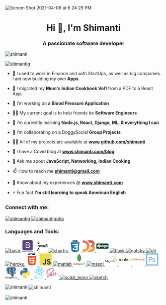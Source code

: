 <img width="32" alt="Screen Shot 2021-04-06 at 6 24 29 PM" src="https://user-images.githubusercontent.com/676501/113797061-6597a600-9705-11eb-9435-75907ce1ea1c.png">
<h1 align="center">Hi 👋, I'm Shimanti</h1>
<h3 align="center">A passionate software developer </h3>

<p align="left"> <img src="https://komarev.com/ghpvc/?username=shimanti&label=Profile%20views&color=0e75b6&style=flat" alt="shimanti" /> </p>

<p align="left"> <a href="https://twitter.com/shimantig" target="blank"><img src="https://img.shields.io/twitter/follow/shimantig?logo=twitter&style=for-the-badge" alt="shimantig" /></a> </p>

- 🌱 I used to work in Finance and with StartUps, as well as big companies. I am now building my own **Apps**.

- 🤝 I migrated my **Mom's Indian Cookbook Vol1** from a PDF to a React App.

- 🔭 I’m working on **a Blood Pressure Application**

- 👨‍💻 My current goal is to help friends be **Software Engineers**

- 🌱 I’m currently learning **Node.js, React, Django, ML, & everything I can**

- 👯 I’m collaborating on a DoggySocial **Group Projects**



- 👨‍💻 All of my projects are available at **www.github.com/shimanti**

- 📝 I have a Covid blog at **www.shimanti.com/blog**

- 💬 Ask me about **JavaScript, Networking, Indian Cooking**

- 📫 How to reach me **shimanti@gmail.com**

- 📄 Know about my experiences @ **www.shimanti.com**

- ⚡ Fun fact **I'm still learning to speak American English**

<h3 align="left">Connect with me:</h3>
<p align="left">
<a href="https://twitter.com/shimantig" target="blank"><img align="center" src="https://cdn.jsdelivr.net/npm/simple-icons@3.0.1/icons/twitter.svg" alt="shimantig" height="30" width="40" /></a>
<a href="https://linkedin.com/in/shimantiguha" target="blank"><img align="center" src="https://cdn.jsdelivr.net/npm/simple-icons@3.0.1/icons/linkedin.svg" alt="shimantiguha" height="30" width="40" /></a>


<h3 align="left">Languages and Tools:</h3>
<p align="left"> <a href="https://www.gnu.org/software/bash/" target="_blank"> <img src="https://www.vectorlogo.zone/logos/gnu_bash/gnu_bash-icon.svg" alt="bash" width="40" height="40"/> </a> <a href="https://getbootstrap.com" target="_blank"> <img src="https://raw.githubusercontent.com/devicons/devicon/master/icons/bootstrap/bootstrap-plain-wordmark.svg" alt="bootstrap" width="40" height="40"/> </a> <a href="https://canvasjs.com" target="_blank"> <img src="https://raw.githubusercontent.com/Hardik0307/Hardik0307/master/assets/canvasjs-charts.svg" alt="canvasjs" width="40" height="40"/> </a> <a href="https://www.chartjs.org" target="_blank"> <img src="https://www.chartjs.org/media/logo-title.svg" alt="chartjs" width="40" height="40"/> </a> <a href="https://www.w3schools.com/css/" target="_blank"> <img src="https://raw.githubusercontent.com/devicons/devicon/master/icons/css3/css3-original-wordmark.svg" alt="css3" width="40" height="40"/> </a> <a href="https://d3js.org/" target="_blank"> <img src="https://raw.githubusercontent.com/devicons/devicon/master/icons/d3js/d3js-original.svg" alt="d3js" width="40" height="40"/> </a> <a href="https://www.djangoproject.com/" target="_blank"> <img src="https://raw.githubusercontent.com/devicons/devicon/master/icons/django/django-original.svg" alt="django" width="40" height="40"/> </a> <a href="https://flask.palletsprojects.com/" target="_blank"> <img src="https://www.vectorlogo.zone/logos/pocoo_flask/pocoo_flask-icon.svg" alt="flask" width="40" height="40"/> </a> <a href="https://www.gatsbyjs.com/" target="_blank"> <img src="https://www.vectorlogo.zone/logos/gatsbyjs/gatsbyjs-icon.svg" alt="gatsby" width="40" height="40"/> </a> <a href="https://git-scm.com/" target="_blank"> <img src="https://www.vectorlogo.zone/logos/git-scm/git-scm-icon.svg" alt="git" width="40" height="40"/> </a> <a href="https://heroku.com" target="_blank"> <img src="https://www.vectorlogo.zone/logos/heroku/heroku-icon.svg" alt="heroku" width="40" height="40"/> </a> <a href="https://www.w3.org/html/" target="_blank"> <img src="https://raw.githubusercontent.com/devicons/devicon/master/icons/html5/html5-original-wordmark.svg" alt="html5" width="40" height="40"/> </a> <a href="https://developer.mozilla.org/en-US/docs/Web/JavaScript" target="_blank"> <img src="https://raw.githubusercontent.com/devicons/devicon/master/icons/javascript/javascript-original.svg" alt="javascript" width="40" height="40"/> </a> <a href="https://www.mathworks.com/" target="_blank"> <img src="https://raw.githubusercontent.com/simple-icons/simple-icons/master/icons/mathworks.svg" alt="matlab" width="40" height="40"/> </a> <a href="https://www.mongodb.com/" target="_blank"> <img src="https://raw.githubusercontent.com/devicons/devicon/master/icons/mongodb/mongodb-original-wordmark.svg" alt="mongodb" width="40" height="40"/> </a> <a href="https://www.microsoft.com/en-us/sql-server" target="_blank"> <img src="https://cdn.worldvectorlogo.com/logos/microsoft-sql-server.svg" alt="mssql" width="40" height="40"/> </a> <a href="https://www.mysql.com/" target="_blank"> <img src="https://raw.githubusercontent.com/devicons/devicon/master/icons/mysql/mysql-original-wordmark.svg" alt="mysql" width="40" height="40"/> </a> <a href="https://nodejs.org" target="_blank"> <img src="https://raw.githubusercontent.com/devicons/devicon/master/icons/nodejs/nodejs-original-wordmark.svg" alt="nodejs" width="40" height="40"/> </a> <a href="https://www.oracle.com/" target="_blank"> <img src="https://raw.githubusercontent.com/devicons/devicon/master/icons/oracle/oracle-original.svg" alt="oracle" width="40" height="40"/> </a> <a href="https://www.photoshop.com/en" target="_blank"> <img src="https://raw.githubusercontent.com/devicons/devicon/master/icons/photoshop/photoshop-line.svg" alt="photoshop" width="40" height="40"/> </a> <a href="https://www.postgresql.org" target="_blank"> <img src="https://raw.githubusercontent.com/devicons/devicon/master/icons/postgresql/postgresql-original-wordmark.svg" alt="postgresql" width="40" height="40"/> </a> <a href="https://www.python.org" target="_blank"> <img src="https://raw.githubusercontent.com/devicons/devicon/master/icons/python/python-original.svg" alt="python" width="40" height="40"/> </a> <a href="https://reactjs.org/" target="_blank"> <img src="https://raw.githubusercontent.com/devicons/devicon/master/icons/react/react-original-wordmark.svg" alt="react" width="40" height="40"/> </a> <a href="https://sass-lang.com" target="_blank"> <img src="https://raw.githubusercontent.com/devicons/devicon/master/icons/sass/sass-original.svg" alt="sass" width="40" height="40"/> </a> <a href="https://scikit-learn.org/" target="_blank"> <img src="https://upload.wikimedia.org/wikipedia/commons/0/05/Scikit_learn_logo_small.svg" alt="scikit_learn" width="40" height="40"/> </a> <a href="https://www.sketch.com/" target="_blank"> <img src="https://www.vectorlogo.zone/logos/sketchapp/sketchapp-icon.svg" alt="sketch" width="40" height="40"/> </a> </p>

<p><img align="left" src="https://github-readme-stats.vercel.app/api/top-langs?username=shimanti&show_icons=true&locale=en&layout=compact" alt="shimanti" /></p>

<p>&nbsp;<img align="center" src="https://github-readme-stats.vercel.app/api?username=shimanti&show_icons=true&locale=en" alt="shimanti" /></p>

<p><img align="center" src="https://github-readme-streak-stats.herokuapp.com/?user=shimanti&" alt="shimanti" /></p>

